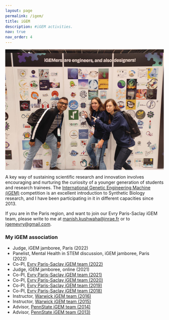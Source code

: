 ```yaml
---
layout: page
permalink: /igem/
title: iGEM
description: #iGEM activities.
nav: true
nav_order: 4
---
```


<img src='/assets/img/igem2022.jpg' align='center'  width='512' height='383'>

A key way of sustaining scientific research and innovation involves encouraging and nurturing the curiosity of a younger generation of students and research trainees. The [International Genetic Engineering Machine (iGEM)](https://competition.igem.org/) competition is an excellent introduction to Synthetic Biology research, and I have been participating in it in different capacities since 2013.

If you are in the Paris region, and want to join our Evry Paris-Saclay iGEM team, please write to me at <manish.kushwaha@inrae.fr> or to <igemevry@gmail.com>.

### My iGEM association
* Judge, iGEM jamboree, Paris (2022)
* Panelist, Mental Health in STEM discussion, iGEM jamboree, Paris (2022)
* Co-PI, [Evry Paris-Saclay iGEM team (2022)](https://2022.igem.wiki/evry-paris-saclay/index.html)
* Judge, iGEM jamboree, online (2021)
* Co-PI, [Evry Paris-Saclay iGEM team (2021)](https://2021.igem.org/Team:Evry_Paris-Saclay)
* Co-PI, [Evry Paris-Saclay iGEM team (2020)](https://2020.igem.org/Team:Evry_Paris-Saclay)
* Co-PI, [Evry Paris-Saclay iGEM team (2019)](https://2019.igem.org/Team:Evry_Paris-Saclay)
* Co-PI, [Evry Paris-Saclay iGEM team (2018)](https://2018.igem.org/Team:Evry_Paris-Saclay)
* Instructor, [Warwick iGEM team (2016)](https://2016.igem.org/Team:Warwick)
* Instructor, [Warwick iGEM team (2015)](https://2015.igem.org/Team:Warwick)
* Advisor, [PennState iGEM team (2014)](https://2014.igem.org/Team:Penn_State)
* Advisor, [PennState iGEM team (2013)](https://2013.igem.org/Team:Penn_State)
